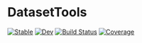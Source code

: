 # DatasetTools

[![Stable](https://img.shields.io/badge/docs-stable-blue.svg)](https://pmarg.github.io/DatasetTools.jl/stable)
[![Dev](https://img.shields.io/badge/docs-dev-blue.svg)](https://pmarg.github.io/DatasetTools.jl/dev)
[![Build Status](https://github.com/pmarg/DatasetTools.jl/actions/workflows/CI.yml/badge.svg?branch=master)](https://github.com/pmarg/DatasetTools.jl/actions/workflows/CI.yml?query=branch%3Amaster)
[![Coverage](https://codecov.io/gh/pmarg/DatasetTools.jl/branch/master/graph/badge.svg)](https://codecov.io/gh/pmarg/DatasetTools.jl)
